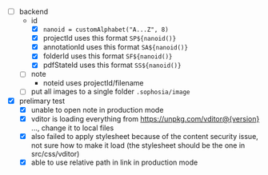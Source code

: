 - [ ] backend
  - id
    - [x] `nanoid = customAlphabet("A...Z", 8)`
    - [x] projectId uses this format `SP${nanoid()}`
    - [x] annotationId uses this format `SA${nanoid()}`
    - [x] folderId uses this format `SF${nanoid()}`
    - [x] pdfStateId uses this format `SS${nanoid()}`
  - [ ] note
    - noteid uses projectId/filename
  - [ ] put all images to a single folder `.sophosia/image`
- [x] prelimary test
  - [x] unable to open note in production mode
  - [x] vditor is loading everything from https://unpkg.com/vditor@{version} ..., change it to local files
  - [x] also failed to apply stylesheet because of the content security issue, not sure how to make it load (the stylesheet should be the one in src/css/vditor)
  - [x] able to use relative path in link in production mode
